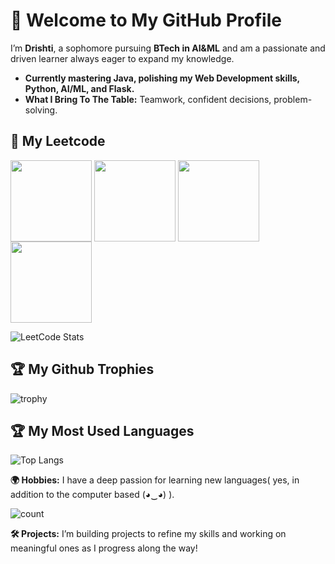 # 👋 Welcome to My GitHub Profile
I’m **Drishti**, a sophomore pursuing **BTech in AI&ML** and am a passionate and driven learner always eager to expand my knowledge.

- <b>Currently mastering Java, polishing my Web Development skills, Python, AI/ML, and Flask.</b>
- <b>What I Bring To The Table:</b> Teamwork, confident decisions, problem-solving.

## **🧩 My Leetcode**
  <a href="https://leetcode.com/drishtiisharma/" target="_blank"><img align="center" src="https://assets.leetcode.com/static_assets/others/Top_SQL_50.gif" height="130" width="130" /></a>
  <a href="https://leetcode.com/drishtiisharma/" target="_blank"><img align="center" src="https://leetcode.com/static/images/badges/2024/gif/2024-12.gif" height="130" width="130" /></a>
  <a href="https://leetcode.com/drishtiisharma/" target="_blank"><img align="center" src="https://assets.leetcode.com/static_assets/marketing/2024-50.gif" height="130" width="130" /></a>
  <a href="https://leetcode.com/drishtiisharma/" target="_blank"><img align="center" src="https://assets.leetcode.com/static_assets/others/Introduction_to_Pandas.gif" height="130" width="130" /></a>
  
![LeetCode Stats](https://leetcard.jacoblin.cool/drishtiisharma?theme=dark&font=Ubuntu&ext=heatmap)

## **🏆 My Github Trophies**
![trophy](https://github-profile-trophy.vercel.app/?username=drishtiisharma&theme=darkhub)

## **🏆 My Most Used Languages**
![Top Langs](https://github-readme-stats.vercel.app/api/top-langs/?username=drishtiisharma&layout=compact&theme=dark)

**🌍 Hobbies:**
I have a deep passion for learning new languages( yes, in addition to the computer based (◕‿◕) ).

![count](https://duolingo-stats-card.vercel.app/api?username=drishtiisharma&theme=onedark&sort=xp)

**🛠️ Projects:**
I’m building projects to refine my skills and working on meaningful ones as I progress along the way!


